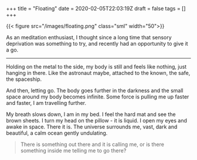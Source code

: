 +++
title = "Floating"
date = 2020-02-05T22:03:19Z
draft = false
tags = []
+++

{{< figure src="/images/floating.png" class="sml"  width="50">}}

As an meditation enthusiast, I thought since a long time that sensory deprivation was something to try, and recently had an opportunity to give it a go.

<!--more-->

***

Holding on the metal to the side, my body is still and feels like nothing, just hanging in there. Like the astronaut maybe, attached to the known, the safe, the spaceship.

And then, letting go. The body goes further in the darkness and the small space around my body becomes infinite. Some force is pulling me up faster and faster, I am travelling further.

My breath slows down, I am in my bed. I feel the hard mat and see the brown sheets. I turn my head on the pillow - it is liquid. I open my eyes and awake in space. There it is. The universe surrounds me, vast, dark and beautiful, a calm ocean gently undulating.

>There is something out there and it is calling me, or is there something inside me telling me to go there?
